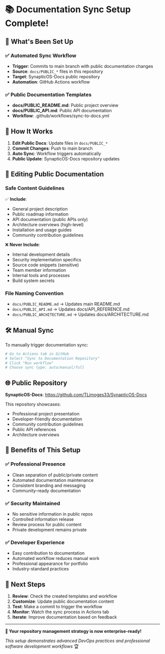 # 📚 Documentation Sync Setup Complete!

## 🎯 **What's Been Set Up**

### **✅ Automated Sync Workflow**
- **Trigger**: Commits to main branch with public documentation changes
- **Source**: `docs/PUBLIC_*` files in this repository
- **Target**: SynapticOS-Docs public repository
- **Automation**: GitHub Actions workflow

### **✅ Public Documentation Templates**
- **docs/PUBLIC_README.md**: Public project overview
- **docs/PUBLIC_API.md**: Public API documentation
- **Workflow**: .github/workflows/sync-to-docs.yml

## 🔄 **How It Works**

1. **Edit Public Docs**: Update files in `docs/PUBLIC_*`
2. **Commit Changes**: Push to main branch
3. **Auto Sync**: Workflow triggers automatically
4. **Public Update**: SynapticOS-Docs repository updates

## 📝 **Editing Public Documentation**

### **Safe Content Guidelines**
✅ **Include**:
- General project description
- Public roadmap information
- API documentation (public APIs only)
- Architecture overviews (high-level)
- Installation and usage guides
- Community contribution guidelines

❌ **Never Include**:
- Internal development details
- Security implementation specifics
- Source code snippets (sensitive)
- Team member information
- Internal tools and processes
- Build system secrets

### **File Naming Convention**
- `docs/PUBLIC_README.md` → Updates main README.md
- `docs/PUBLIC_API.md` → Updates docs/API_REFERENCE.md
- `docs/PUBLIC_ARCHITECTURE.md` → Updates docs/ARCHITECTURE.md

## 🛠️ **Manual Sync**

To manually trigger documentation sync:

```bash
# Go to Actions tab in GitHub
# Select "Sync to Documentation Repository"
# Click "Run workflow"
# Choose sync type: auto/manual/full
```

## 🌐 **Public Repository**

**SynapticOS-Docs**: https://github.com/TLimoges33/SynapticOS-Docs

This repository showcases:
- Professional project presentation
- Developer-friendly documentation
- Community contribution guidelines
- Public API references
- Architecture overviews

## 🎯 **Benefits of This Setup**

### **✅ Professional Presence**
- Clean separation of public/private content
- Automated documentation maintenance
- Consistent branding and messaging
- Community-ready documentation

### **✅ Security Maintained**
- No sensitive information in public repos
- Controlled information release
- Review process for public content
- Private development remains private

### **✅ Developer Experience**
- Easy contribution to documentation
- Automated workflow reduces manual work
- Professional appearance for portfolio
- Industry-standard practices

## 🚀 **Next Steps**

1. **Review**: Check the created templates and workflow
2. **Customize**: Update public documentation content
3. **Test**: Make a commit to trigger the workflow
4. **Monitor**: Watch the sync process in Actions tab
5. **Iterate**: Improve documentation based on feedback

---

**🎉 Your repository management strategy is now enterprise-ready!** 

*This setup demonstrates advanced DevOps practices and professional software development workflows* 🏆

